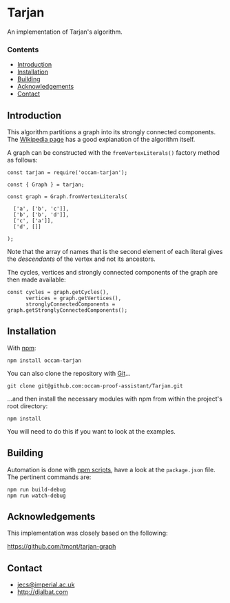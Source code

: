 # Tarjan

An implementation of Tarjan's algorithm.

### Contents

- [Introduction](#introduction)
- [Installation](#installation)
- [Building](#building)
- [Acknowledgements](#acknowledgements)
- [Contact](#contact)

## Introduction

This algorithm partitions a graph into its strongly connected components. The [Wikipedia page](https://en.wikipedia.org/wiki/Tarjan%27s_strongly_connected_components_algorithm) has a good explanation of the algorithm itself.

A graph can be constructed with the `fromVertexLiterals()` factory method as follows:

    const tarjan = require('occam-tarjan');

    const { Graph } = tarjan;

    const graph = Graph.fromVertexLiterals(
    
      ['a', ['b', 'c']],
      ['b', ['b', 'd']],
      ['c', ['a']],
      ['d', []]
      
    );
    
Note that the array of names that is the second element of each literal gives the *descendants* of the vertex and not its ancestors. 

The cycles, vertices and strongly connected components of the graph are then made available:
    
    const cycles = graph.getCycles(),
          vertices = graph.getVertices(),
          stronglyConnectedComponents = graph.getStronglyConnectedComponents();
    
## Installation

With [npm](https://www.npmjs.com/):

    npm install occam-tarjan

You can also clone the repository with [Git](https://git-scm.com/)...

    git clone git@github.com:occam-proof-assistant/Tarjan.git

...and then install the necessary modules with npm from within the project's root directory:

    npm install

You will need to do this if you want to look at the examples.
        
## Building

Automation is done with [npm scripts](https://docs.npmjs.com/misc/scripts), have a look at the `package.json` file. The pertinent commands are:

    npm run build-debug
    npm run watch-debug

## Acknowledgements

This implementation was closely based on the following:

https://github.com/tmont/tarjan-graph

## Contact

* jecs@imperial.ac.uk
* http://djalbat.com
